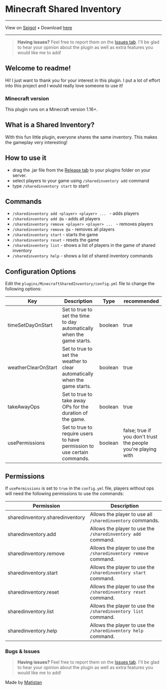 # Minecraft Shared Inventory

---

View on [Spigot](https://www.spigotmc.org/resources/shared-inventory.109491/) •
Download [here](https://github.com/Matistan/MinecraftSharedInventory/releases)

---

> **Having issues?** Feel free to report them on the [Issues tab](https://github.com/Matistan/MinecraftSharedInventory/issues). I'll be glad to hear your opinion about the plugin as well as extra features you would like me to add!

## Welcome to readme!

Hi! I just want to thank you for your interest in this plugin. I put a lot of effort into this project and I would really love someone to use it!

### Minecraft version

This plugin runs on a Minecraft version 1.16+.

## What is a Shared Inventory?

With this fun little plugin, everyone shares the same inventory. This makes the gameplay very interesting!

## How to use it

- drag the .jar file from the [Release tab](https://github.com/Matistan/MinecraftSharedInventory/releases) to your plugins folder on your server.
- select players to your game using `/sharedinventory add` command
- type `/sharedinventory start` to start!

## Commands

- `/sharedinventory add <player> <player> ... ` - adds players
- `/sharedinventory add @a` - adds all players
- `/sharedinventory remove <player> <player> ... ` - removes players
- `/sharedinventory remove @a` - removes all players
- `/sharedinventory start` - starts the game
- `/sharedinventory reset` - resets the game
- `/sharedinventory list` - shows a list of players in the game of shared inventory
- `/sharedinventory help` - shows a list of shared inventory commands

## Configuration Options

Edit the `plugins/MinecraftSharedInventory/config.yml` file to change the following options:

| Key                 | Description                                                                 | Type    | recommended                                                   |
|---------------------|-----------------------------------------------------------------------------|---------|---------------------------------------------------------------|
| timeSetDayOnStart   | Set to true to set the time to day automatically when the game starts.      | boolean | true                                                          |
| weatherClearOnStart | Set to true to set the weather to clear automatically when the game starts. | boolean | true                                                          |
| takeAwayOps         | Set to true to take away OPs for the duration of the game.                  | boolean | true                                                          |
| usePermissions      | Set to true to require users to have permission to use certain commands.    | boolean | false; true if you don't trust the people you're playing with |

## Permissions

If `usePermissions` is set to `true` in the `config.yml` file, players without ops will need the following permissions to use the commands:

| Permission                      | Description                                                     |
|---------------------------------|-----------------------------------------------------------------|
| sharedinventory.sharedinventory | Allows the player to use all `/sharedinventory` commands.       |
| sharedinventory.add             | Allows the player to use the `/sharedinventory add` command.    |
| sharedinventory.remove          | Allows the player to use the `/sharedinventory remove` command. |
| sharedinventory.start           | Allows the player to use the `/sharedinventory start` command.  |
| sharedinventory.reset           | Allows the player to use the `/sharedinventory reset` command.  |
| sharedinventory.list            | Allows the player to use the `/sharedinventory list` command.   |
| sharedinventory.help            | Allows the player to use the `/sharedinventory help` command.   |

### Bugs & Issues

> **Having issues?** Feel free to report them on the [Issues tab](https://github.com/Matistan/MinecraftSharedInventory/issues). I'll be glad to hear your opinion about the plugin as well as extra features you would like me to add!

Made by [Matistan](https://github.com/Matistan)